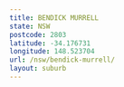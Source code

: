 ```yaml
---
title: BENDICK MURRELL
state: NSW
postcode: 2803
latitude: -34.176731
longitude: 148.523704
url: /nsw/bendick-murrell/
layout: suburb
---
```

